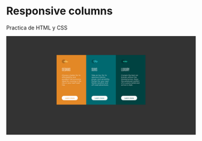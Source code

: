 # Responsive columns

Practica de HTML y CSS

![alt text](https://github.com/Behelit0906/reto-3-htlm-css/blob/master/Screenshot%202022-06-20%20at%2013-22-03%203%20Column%20preview%20card%20component.png)
